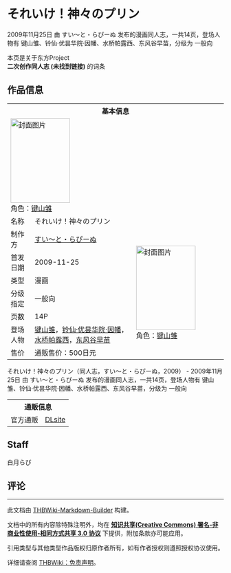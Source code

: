 # それいけ！神々のプリン

<!-- source html: G:\repos\THBWiki-Markdown-Builder\THBWikiMarkdown\Temp\main\7\7d\ns0%3A%E3%81%9D%E3%82%8C%E3%81%84%E3%81%91%EF%BC%81%E7%A5%9E%E3%80%85%E3%81%AE%E3%83%97%E3%83%AA%E3%83%B3.html -->

2009年11月25日 由 すい～と・らぴーぬ  发布的漫画同人志，一共14页，登场人物有 键山雏、铃仙·优昙华院·因幡、水桥帕露西、东风谷早苗，分级为 一般向

本页是关于东方Project  
 **二次创作同人志 (未找到链接)** 的词条

## 作品信息

<table><tbody><tr><th colspan="3">基本信息</th></tr><tr><td class="cover-artwork-mobile" colspan="2"><a href="./文件-それいけ！神々のプリン封面.jpg.md" class="image" title="封面图片"><img alt="封面图片" src="https://upload.thwiki.cc/thumb/c/cf/%E3%81%9D%E3%82%8C%E3%81%84%E3%81%91%EF%BC%81%E7%A5%9E%E3%80%85%E3%81%AE%E3%83%97%E3%83%AA%E3%83%B3%E5%B0%81%E9%9D%A2.jpg/138px-%E3%81%9D%E3%82%8C%E3%81%84%E3%81%91%EF%BC%81%E7%A5%9E%E3%80%85%E3%81%AE%E3%83%97%E3%83%AA%E3%83%B3%E5%B0%81%E9%9D%A2.jpg" decoding="async" loading="lazy" width="138" height="196" srcset="https://upload.thwiki.cc/thumb/c/cf/%E3%81%9D%E3%82%8C%E3%81%84%E3%81%91%EF%BC%81%E7%A5%9E%E3%80%85%E3%81%AE%E3%83%97%E3%83%AA%E3%83%B3%E5%B0%81%E9%9D%A2.jpg/208px-%E3%81%9D%E3%82%8C%E3%81%84%E3%81%91%EF%BC%81%E7%A5%9E%E3%80%85%E3%81%AE%E3%83%97%E3%83%AA%E3%83%B3%E5%B0%81%E9%9D%A2.jpg 1.5x, https://upload.thwiki.cc/thumb/c/cf/%E3%81%9D%E3%82%8C%E3%81%84%E3%81%91%EF%BC%81%E7%A5%9E%E3%80%85%E3%81%AE%E3%83%97%E3%83%AA%E3%83%B3%E5%B0%81%E9%9D%A2.jpg/277px-%E3%81%9D%E3%82%8C%E3%81%84%E3%81%91%EF%BC%81%E7%A5%9E%E3%80%85%E3%81%AE%E3%83%97%E3%83%AA%E3%83%B3%E5%B0%81%E9%9D%A2.jpg 2x" data-file-width="297" data-file-height="420"></a><div class="cover-char">角色：<a href="./键山雏.md" title="键山雏">键山雏</a></div></td>
</tr><tr><td class="label">名称</td><td colspan="2"> それいけ！神々のプリン </td></tr><tr><td class="label">制作方</td><td><a href="./すい～と・らぴーぬ.md" title="すい～と・らぴーぬ">すい～と・らぴーぬ</a></td><td class="cover-artwork" rowspan="7" style="min-width:196px;"><a href="./文件-それいけ！神々のプリン封面.jpg.md" class="image" title="封面图片"><img alt="封面图片" src="https://upload.thwiki.cc/thumb/c/cf/%E3%81%9D%E3%82%8C%E3%81%84%E3%81%91%EF%BC%81%E7%A5%9E%E3%80%85%E3%81%AE%E3%83%97%E3%83%AA%E3%83%B3%E5%B0%81%E9%9D%A2.jpg/138px-%E3%81%9D%E3%82%8C%E3%81%84%E3%81%91%EF%BC%81%E7%A5%9E%E3%80%85%E3%81%AE%E3%83%97%E3%83%AA%E3%83%B3%E5%B0%81%E9%9D%A2.jpg" decoding="async" loading="lazy" width="138" height="196" srcset="https://upload.thwiki.cc/thumb/c/cf/%E3%81%9D%E3%82%8C%E3%81%84%E3%81%91%EF%BC%81%E7%A5%9E%E3%80%85%E3%81%AE%E3%83%97%E3%83%AA%E3%83%B3%E5%B0%81%E9%9D%A2.jpg/208px-%E3%81%9D%E3%82%8C%E3%81%84%E3%81%91%EF%BC%81%E7%A5%9E%E3%80%85%E3%81%AE%E3%83%97%E3%83%AA%E3%83%B3%E5%B0%81%E9%9D%A2.jpg 1.5x, https://upload.thwiki.cc/thumb/c/cf/%E3%81%9D%E3%82%8C%E3%81%84%E3%81%91%EF%BC%81%E7%A5%9E%E3%80%85%E3%81%AE%E3%83%97%E3%83%AA%E3%83%B3%E5%B0%81%E9%9D%A2.jpg/277px-%E3%81%9D%E3%82%8C%E3%81%84%E3%81%91%EF%BC%81%E7%A5%9E%E3%80%85%E3%81%AE%E3%83%97%E3%83%AA%E3%83%B3%E5%B0%81%E9%9D%A2.jpg 2x" data-file-width="297" data-file-height="420"></a><div class="cover-char">角色：<a href="./键山雏.md" title="键山雏">键山雏</a></div></td>
</tr><tr><td class="label">首发日期</td><td>2009-11-25</td></tr><tr><td class="label">类型</td><td>漫画</td></tr><tr><td class="label">分级指定</td><td>一般向</td></tr><tr><td class="label">页数</td><td>14P</td></tr><tr><td class="label">登场人物</td><td><a href="./键山雏.md" title="键山雏">键山雏</a>，<a href="./铃仙·优昙华院·因幡.md" title="铃仙·优昙华院·因幡">铃仙·优昙华院·因幡</a>，<a href="./水桥帕露西.md" title="水桥帕露西">水桥帕露西</a>，<a href="./东风谷早苗.md" title="东风谷早苗">东风谷早苗</a></td></tr><tr><td class="label">售价</td><td>通贩售价：500日元</td></tr></tbody></table>

それいけ！神々のプリン（同人志，すい～と・らぴーぬ，2009） - 2009年11月25日 由 すい～と・らぴーぬ  发布的漫画同人志，一共14页，登场人物有 键山雏、铃仙·优昙华院·因幡、水桥帕露西、东风谷早苗，分级为 一般向

<table><tbody><tr><th colspan="3">通贩信息</th></tr><tr><td class="label">官方通贩</td><td colspan="2"><a rel="nofollow" class="external text" href="http://www.dlsite.com/home/work/=/product_id/RJ055981.html">DLsite</a></td></tr></tbody></table>



## Staff
  
白月らび
  


## 评论




---

此文档由 [THBWiki-Markdown-Builder](https://github.com/Delsin-Yu/THBWiki-Markdown-Builder) 构建。

文档中的所有内容除特殊注明外，均在 [**知识共享(Creative Commons) 署名-非商业性使用-相同方式共享 3.0 协议**](https://creativecommons.org/licenses/by-sa/3.0/deed.zh-hans) 下提供，附加条款亦可能应用。

引用类型与其他类型作品版权归原作者所有，如有作者授权则遵照授权协议使用。

详细请查阅 [THBWiki：免责声明](https://thbwiki.cc/THBWiki:%E5%85%8D%E8%B4%A3%E5%A3%B0%E6%98%8E)。


